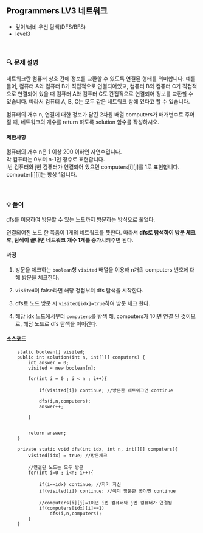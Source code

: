 

## Programmers LV3 네트워크
- 깊이/너비 우선 탐색(DFS/BFS)
- level3



<br>


### 🔍 문제 설명

네트워크란 컴퓨터 상호 간에 정보를 교환할 수 있도록 연결된 형태를 의미합니다. 예를 들어, 컴퓨터 A와 컴퓨터 B가 직접적으로 연결되어있고, 컴퓨터 B와 컴퓨터 C가 직접적으로 연결되어 있을 때 컴퓨터 A와 컴퓨터 C도 간접적으로 연결되어 정보를 교환할 수 있습니다. 따라서 컴퓨터 A, B, C는 모두 같은 네트워크 상에 있다고 할 수 있습니다.

컴퓨터의 개수 n, 연결에 대한 정보가 담긴 2차원 배열 computers가 매개변수로 주어질 때, 네트워크의 개수를 return 하도록 solution 함수를 작성하시오.

#### 제한사항
컴퓨터의 개수 n은 1 이상 200 이하인 자연수입니다.  
각 컴퓨터는 0부터 n-1인 정수로 표현합니다.  
i번 컴퓨터와 j번 컴퓨터가 연결되어 있으면 computers[i][j]를 1로 표현합니다.  
computer[i][i]는 항상 1입니다.  
<br><br>

###  💡 풀이
dfs를 이용하여 방문할 수 있는 노드까지 방문하는 방식으로 풀었다.

연결되어진 노드 한 묶음이 1개의 네트워크를 뜻한다.
따라서 **dfs로 탐색하여 방문 체크 후, 탐색이 끝나면 네트워크 개수 1개를 증가**시켜주면 된다.
<br>

#### 과정

1. 방문을 체크하는 `boolean`형 `visited` 배열을 이용해
n개의 computers 번호에 대해 방문을 체크한다.

2. `visited`이 false라면 해당 정점부터 dfs 탐색을 시작한다.

3. dfs로 노드 방문 시 `visited[idx]=true`하여 방문 체크 한다.

4. 해당 idx 노드에서부터 `computers`를 탐색 해, computers가 1이면 연결 된 것이므로, 해당 노드로 dfs 탐색을 이어간다.


#### 소스코드
```
	static boolean[] visited;
    public int solution(int n, int[][] computers) {
        int answer = 0;
        visited = new boolean[n];
        
        for(int i = 0 ; i < n ; i++){
            
            if(visited[i]) continue; //방문한 네트워크면 continue
            
            dfs(i,n,computers);
            answer++;
            
        }
        

        return answer;
    }
    
    private static void dfs(int idx, int n, int[][] computers){
        visited[idx] = true; //방문체크
        
        //연결된 노드는 모두 방문
        for(int i=0 ; i<n; i++){
            
            if(i==idx) continue; //자기 자신
            if(visited[i]) continue; //이미 방문한 곳이면 continue
            
            //computers[i][j]=1이면 i번 컴퓨터와 j번 컴퓨터가 연결됨
            if(computers[idx][i]==1) 
                dfs(i,n,computers);
        }
    }
```

<br>